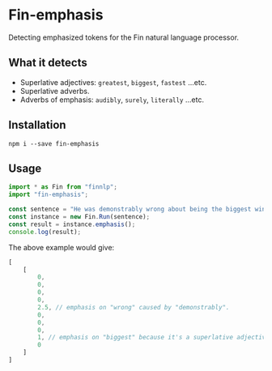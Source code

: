 # Fin-emphasis

Detecting emphasized tokens for the Fin natural language processor.

## What it detects

- Superlative adjectives: `greatest`,
 `biggest`, `fastest` ...etc.
- Superlative adverbs.
- Adverbs of emphasis: `audibly`, `surely`, `literally` ...etc.

## Installation

```
npm i --save fin-emphasis
```


## Usage

```typescript
import * as Fin from "finnlp";
import "fin-emphasis";

const sentence = "He was demonstrably wrong about being the biggest winner."
const instance = new Fin.Run(sentence);
const result = instance.emphasis();
console.log(result);

```

The above example would give:

```javascript
[
    [
        0,
        0,
        0,
        0,
        2.5, // emphasis on "wrong" caused by "demonstrably".
        0,
        0,
        0,
        1, // emphasis on "biggest" because it's a superlative adjective.
        0
    ]
]
```